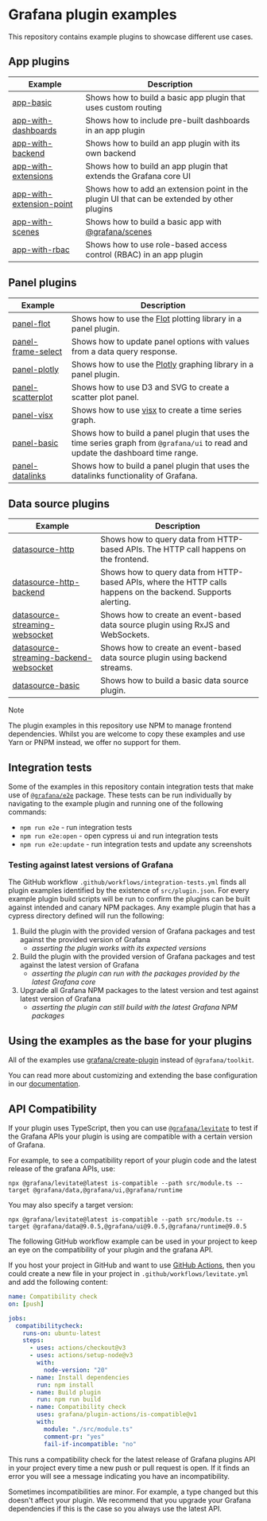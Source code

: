# Grafana plugin examples

This repository contains example plugins to showcase different use cases.

## App plugins

| Example                                                       | Description                                                                                       |
| ------------------------------------------------------------- | ------------------------------------------------------------------------------------------------- |
| [app-basic](examples/app-basic)                               | Shows how to build a basic app plugin that uses custom routing                            |
| [app-with-dashboards](examples/app-with-dashboards)           | Shows how to include pre-built dashboards in an app plugin                                |
| [app-with-backend](examples/app-with-backend)                 | Shows how to build an app plugin with its own backend                                     |
| [app-with-extensions](examples/app-with-extensions)           | Shows how to build an app plugin that extends the Grafana core UI                         |
| [app-with-extension-point](examples/app-with-extension-point) | Shows how to add an extension point in the plugin UI that can be extended by other plugins |
| [app-with-scenes](examples/app-with-scenes)                   | Shows how to build a basic app with [@grafana/scenes](https://github.com/grafana/scenes/)  |
| [app-with-rbac](examples/app-with-rbac)                       | Shows how to use role-based access control (RBAC) in an app plugin                         |

## Panel plugins

| Example                                           | Description                                                                                                                              |
| ------------------------------------------------- | ---------------------------------------------------------------------------------------------------------------------------------------- |
| [panel-flot](examples/panel-flot)                 | Shows how to use the [Flot](http://www.flotcharts.org) plotting library in a panel plugin.                                        |
| [panel-frame-select](examples/panel-frame-select) | Shows how to update panel options with values from a data query response.                                                         |
| [panel-plotly](examples/panel-plotly)             | Shows how to use the [Plotly](https://plotly.com/javascript/) graphing library in a panel plugin.                                 |
| [panel-scatterplot](examples/panel-scatterplot)   | Shows how to use D3 and SVG to create a scatter plot panel.                                                                       |
| [panel-visx](examples/panel-visx)                 | Shows how to use [visx](https://github.com/airbnb/visx) to create a time series graph.                                            |
| [panel-basic](examples/panel-basic)               | Shows how to build a panel plugin that uses the time series graph from `@grafana/ui` to read and update the dashboard time range. |
| [panel-datalinks](examples/panel-datalinks)       | Shows how to build a panel plugin that uses the datalinks functionality of Grafana.                                               |

## Data source plugins

| Example                                                                   | Description                                                                                                          |
| ------------------------------------------------------------------------- | -------------------------------------------------------------------------------------------------------------------- |
| [datasource-http](examples/datasource-http)                               | Shows how to query data from HTTP-based APIs. The HTTP call happens on the frontend.                          |
| [datasource-http-backend](examples/datasource-http-backend)               | Shows how to query data from HTTP-based APIs, where the HTTP calls happens on the backend. Supports alerting. |
| [datasource-streaming-websocket](examples/datasource-streaming-websocket) | Shows how to create an event-based data source plugin using RxJS and WebSockets.                             |
| [datasource-streaming-backend-websocket](examples/datasource-streaming-backend-websocket) | Shows how to create an event-based data source plugin using backend streams.                             |
| [datasource-basic](examples/datasource-basic)                             | Shows how to build a basic data source plugin.                                                                |

> [!NOTE]
> The plugin examples in this repository use NPM to manage frontend dependencies. Whilst you are welcome to copy these examples and use Yarn or PNPM instead, we offer no support for them.

## Integration tests

Some of the examples in this repository contain integration tests that make use of [`@grafana/e2e`](https://npmjs.com/package/@grafana/e2e) package. These tests can be run individually by navigating to the example plugin and running one of the following commands:

- `npm run e2e` - run integration tests
- `npm run e2e:open` - open cypress ui and run integration tests
- `npm run e2e:update` - run integration tests and update any screenshots

### Testing against latest versions of Grafana

The GitHub workflow `.github/workflows/integration-tests.yml` finds all plugin examples identified by the existence of `src/plugin.json`. For every example plugin build scripts will be run to confirm the plugins can be built against intended and canary NPM packages. Any example plugin that has a cypress directory defined will run the following:

1. Build the plugin with the provided version of Grafana packages and test against the provided version of Grafana
   - _asserting the plugin works with its expected versions_
2. Build the plugin with the provided version of Grafana packages and test against the latest version of Grafana
   - _asserting the plugin can run with the packages provided by the latest Grafana core_
3. Upgrade all Grafana NPM packages to the latest version and test against latest version of Grafana
   - _asserting the plugin can still build with the latest Grafana NPM packages_

## Using the examples as the base for your plugins

All of the examples use [grafana/create-plugin](https://grafana.com/developers/plugin-tools) instead of `@grafana/toolkit`.

You can read more about customizing and extending the base configuration in our [documentation](https://grafana.com/developers/plugin-tools/create-a-plugin/extend-a-plugin/extend-configurations).

## API Compatibility

If your plugin uses TypeScript, then you can use [`@grafana/levitate`](https://github.com/grafana/levitate/) to test if the Grafana APIs your plugin is using are compatible with a certain version of Grafana.

For example, to see a compatibility report of your plugin code and the latest release of the grafana APIs, use:

```
npx @grafana/levitate@latest is-compatible --path src/module.ts --target @grafana/data,@grafana/ui,@grafana/runtime

```

You may also specify a target version:

```
npx @grafana/levitate@latest is-compatible --path src/module.ts --target @grafana/data@9.0.5,@grafana/ui@9.0.5,@grafana/runtime@9.0.5

```

The following GitHub workflow example can be used in your project to keep an eye on the compatibility of your plugin and the grafana API.

If you host your project in GitHub and want to use [GitHub Actions](https://docs.github.com/en/actions), then you could create a new file in your project in `.github/workflows/levitate.yml` and add the following content:

```yaml
name: Compatibility check
on: [push]

jobs:
  compatibilitycheck:
    runs-on: ubuntu-latest
    steps:
      - uses: actions/checkout@v3
      - uses: actions/setup-node@v3
        with:
          node-version: "20"
      - name: Install dependencies
        run: npm install
      - name: Build plugin
        run: npm run build
      - name: Compatibility check
        uses: grafana/plugin-actions/is-compatible@v1
        with:
          module: "./src/module.ts"
          comment-pr: "yes"
          fail-if-incompatible: "no"
```

This runs a compatibility check for the latest release of Grafana plugins API in your project every time a new push or pull request is open. If it finds an error you will see a message indicating you have an incompatibility.

Sometimes incompatibilities are minor. For example, a type changed but this doesn't affect your plugin. We recommend that you upgrade your Grafana dependencies if this is the case so you always use the latest API.
